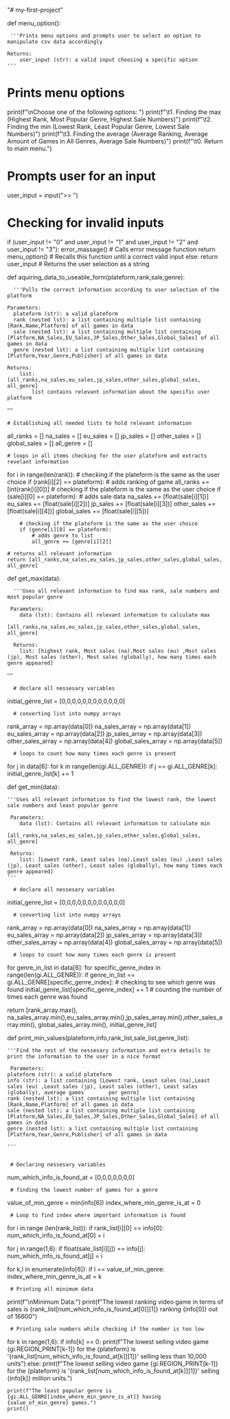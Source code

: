 "# my-first-project" 

def menu_option():
   
     '''Prints menu options and prompts user to select an option to manipulate csv data accordingly
    
    Returns:
        user_input (str): a valid input choosing a specific option
    '''

  # Prints menu options
  print(f"\nChoose one of the following options: ")
  print(f"\t1. Finding the max (Highest Rank, Most Popular Genre, Highest Sale Numbers)")
  print(f"\t2. Finding the min (Lowest Rank, Least Popular Genre, Lowest Sale Numbers)")
  print(f"\t3. Finding the average (Average Ranking, Average Amount of Games in All Genres, Average Sale Numbers)")
  print(f"\t0. Return to main menu.")

  # Prompts user for an input
  user_input = input(">> ")

  # Checking for invalid inputs
  if (user_input != "0" and user_input != "1" and user_input != "2" and user_input != "3"):
      error_massage()         # Calls error message function
      return menu_option()    # Recalls this function until a correct valid input
  else:
      return user_input       # Returns the user selection as a string

  def aquiring_data_to_useable_form(plateform,rank,sale,genre):
          
      '''Pulls the correct information according to user selection of the platform
    
    Parameters:
      plateform (str): a valid plateform
      rank (nested lst): a list containing multiple list containing [Rank,Name,Platform] of all games in data
      sale (nested lst): a list containing multiple list containing [Platform,NA_Sales,EU_Sales,JP_Sales,Other_Sales,Global_Sales] of all games in data
      genre (nested lst): a list containing multiple list containing [Platform,Year,Genre,Publisher] of all games in data

    Returns:
        list: [all_ranks,na_sales,eu_sales,jp_sales,other_sales,global_sales, all_genre]
            list contains relevant information about the specific user platform
  '''
    
    # Establishing all needed lists to hold relevant information
  all_ranks = []
  na_sales = []
  eu_sales = []
  jp_sales = []
  other_sales = []
  global_sales = []
  all_genre = [] 
    
    # loops in all items checking for the user plateform and extracts revelant information
  for i in range(len(rank)):
          # checking if the plateform is the same as the user choice
      if (rank[i][2] == plateform):
          # adds ranking of game 
          all_ranks += [int(rank[i][0])]
        # checking if the plateform is the same as the user choice
        if (sale[i][0] == plateform):
            # adds sale data
          na_sales += [float(sale[i][1])]
            eu_sales += [float(sale[i][2])]
            jp_sales += [float(sale[i][3])]
            other_sales += [float(sale[i][4])]
            global_sales += [float(sale[i][5])]

        # checking if the plateform is the same as the user choice
        if (genre[i][0] == plateform):
            # adds genre to list
            all_genre += [genre[i][2]]
    
    # returns all relevant information
    return [all_ranks,na_sales,eu_sales,jp_sales,other_sales,global_sales, all_genre]

def get_max(data):
      
      '''Uses all relevant information to find max rank, sale numbers and most popular genre
    
     Parameters:
        data (lst): Contains all relevant information to calculate max
            [all_ranks,na_sales,eu_sales,jp_sales,other_sales,global_sales, all_genre]   
    
      Returns:
        list: [highest rank, Most sales (na),Most sales (eu) ,Most sales (jp), Most sales (other), Most sales (globally), how many times each genre appeared]
'''

      # declare all nessesary variables
initial_genre_list = [0,0,0,0,0,0,0,0,0,0,0,0]
    
      # converting list into numpy arrays
rank_array = np.array(data[0])
na_sales_array = np.array(data[1])
eu_sales_array = np.array(data[2])
jp_sales_array = np.array(data[3])
other_sales_array = np.array(data[4])
global_sales_array = np.array(data[5])

      # loops to count how many times each genre is present
for j in data[6]:
  for k in range(len(gi.ALL_GENRE)):
    if j == gi.ALL_GENRE[k]:
      initial_genre_list[k] += 1

    
  def get_min(data):
    
    '''Uses all relevant information to find the lowest rank, the lowest sale numbers and least popular genre
    
     Parameters:
        data (lst): Contains all relevant information to calculate min
            [all_ranks,na_sales,eu_sales,jp_sales,other_sales,global_sales, all_genre]   
    
     Returns:
        list: [Lowest rank, Least sales (na),Least sales (eu) ,Least sales (jp), Least sales (other), Least sales (globally), how many times each genre appeared]
    '''
    
      # declare all nessesary variables
   initial_genre_list = [0,0,0,0,0,0,0,0,0,0,0,0]
    
      # converting list into numpy arrays
rank_array = np.array(data[0])
na_sales_array = np.array(data[1])
eu_sales_array = np.array(data[2])
jp_sales_array = np.array(data[3])
other_sales_array = np.array(data[4])
global_sales_array = np.array(data[5])


      # loops to count how many times each genre is present
for genre_in_list in data[6]:
  for specific_genre_index in range(len(gi.ALL_GENRE)):
    if genre_in_list == gi.ALL_GENRE[specific_genre_index]:     # checking to see which genre was found 
      initial_genre_list[specific_genre_index] += 1           # counting the number of times each genre was found
    
return [rank_array.max(), na_sales_array.min(),eu_sales_array.min(),jp_sales_array.min(),other_sales_array.min(), global_sales_array.min(), initial_genre_list]

    
    
def print_min_values(plateform,info,rank_list,sale_list,genre_list):
    
    '''Find the rest of the nessesary information and extra details to print the information to the user in a nice format
    
     Parameters:
    plateform (str): a valid plateform
    info (str): a list containing [Lowest rank, Least sales (na),Least sales (eu) ,Least sales (jp), Least sales (other), Least sales (globally), average games        per genre]
    rank (nested lst): a list containing multiple list containing [Rank,Name,Platform] of all games in data
    sale (nested lst): a list containing multiple list containing [Platform,NA_Sales,EU_Sales,JP_Sales,Other_Sales,Global_Sales] of all games in data
    genre (nested lst): a list containing multiple list containing [Platform,Year,Genre,Publisher] of all games in data
    
    '''


     # Declaring nessesary variables
  num_which_info_is_found_at = [0,0,0,0,0,0,0]
    
     # finding the lowest number of games for a genre 
  value_of_min_genre = min(info[6])
  index_where_min_genre_is_at = 0
    
     # Loop to find index where important information is found
  for i in range (len(rank_list)):
    if rank_list[i][0] == info[0]:
      num_which_info_is_found_at[0] = i
        
   for j in range(1,6):
      if float(sale_list[i][j]) == info[j]:
         num_which_info_is_found_at[j] = i

   for k,l in enumerate(info[6]):
         if l == value_of_min_genre:
            index_where_min_genre_is_at = k


     # Printing all minimum data
  print(f"\nMinimum Data:")
  print(f"The lowest ranking video game in terms of sales is {rank_list[num_which_info_is_found_at[0]][1]} ranking {info[0]} out of 16600")
    
     # Printing sale numbers while checking if the number is too low 
  for k in range(1,6):
    if info[k] == 0:
      print(f"The lowest selling video game {gi.REGION_PRINT[k-1]} for the {plateform} is '{rank_list[num_which_info_is_found_at[k]][1]}' selling less than 10,000       units")
    else:
        print(f"The lowest selling video game {gi.REGION_PRINT[k-1]} for the {plateform} is '{rank_list[num_which_info_is_found_at[k]][1]}' selling {info[k]}               million units.")
    
    print(f"The least popular genre is {gi.ALL_GENRE[index_where_min_genre_is_at]} having {value_of_min_genre} games.")
    print()
    
